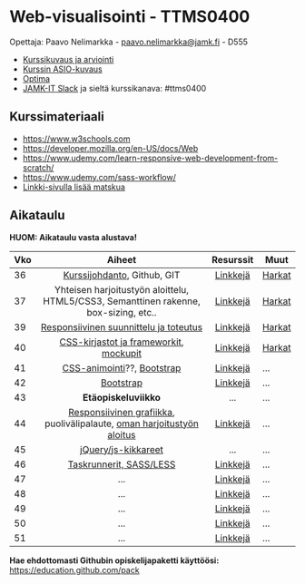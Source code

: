 # Web-visualisointi - TTMS0400

Opettaja: Paavo Nelimarkka - paavo.nelimarkka@jamk.fi - D555

- [Kurssikuvaus ja arviointi](https://github.com/JAMK-IT/TTMS0400-web-visualisointi/wiki/kuvaus-ja-arvostelu)
- [Kurssin ASIO-kuvaus](https://asio.jamk.fi/pls/asio/asio_ectskuv1.kurssin_ks?ktun=TTMS0400&knro=&noclose=%20&lan=f)
- [Optima](https://optima.jamk.fi/)
- [JAMK-IT Slack](https://jamk-it.slack.com) ja sieltä kurssikanava: #ttms0400

## Kurssimateriaali

- https://www.w3schools.com
- https://developer.mozilla.org/en-US/docs/Web
- https://www.udemy.com/learn-responsive-web-development-from-scratch/
- https://www.udemy.com/sass-workflow/
- [Linkki-sivulla lisää matskua](https://github.com/JAMK-IT/TTMS0400-web-visualisointi/wiki/linkki-lista)

## Aikataulu

**HUOM: Aikataulu vasta alustava!**

| Vko | Aiheet | Resurssit | Muut |
|:--------|:----------:|:-----:|---------|
| 36 | [Kurssijohdanto](https://docs.google.com/presentation/d/1kf7VjF8zOz83BwSxZRKP6eWitM0R6VQ-uZ-IV7IDBqQ/edit?usp=sharing), Github, GIT | [Linkkejä](https://github.com/JAMK-IT/TTMS0400-web-visualisointi/wiki/linkki-lista) | [Harkat](https://github.com/JAMK-IT/TTMS0400-web-visualisointi/wiki/harkat-w36) |
| 37 | Yhteisen harjoitustyön aloittelu, HTML5/CSS3, Semanttinen rakenne, box-sizing, etc.. | [Linkkejä](https://github.com/JAMK-IT/TTMS0400-web-visualisointi/wiki/linkki-lista) | [Harkat](https://github.com/JAMK-IT/TTMS0400-web-visualisointi/wiki/harkat-w37) |
| 39 | [Responsiivinen suunnittelu ja toteutus](https://docs.google.com/presentation/d/1wCql2wgO2YQ7GBw4fEm3oULUqsH36X8DEhIBf_Ac96s/edit?usp=sharing) | [Linkkejä](https://github.com/JAMK-IT/TTMS0400-web-visualisointi/wiki/linkki-list) | [Harkat](https://github.com/JAMK-IT/TTMS0400-web-visualisointi/wiki/harkat-w39) |
| 40 | [CSS-kirjastot ja frameworkit](), [mockupit]() | [Linkkejä]() | [Harkat](https://github.com/JAMK-IT/TTMS0400-web-visualisointi/wiki/harkat-w40) |
| 41 | [CSS-animointi]()??, [Bootstrap]() | [Linkkejä]() | ... |
| 42 | [Bootstrap]() | [Linkkejä]() | ... |
| 43 | **Etäopiskeluviikko** | ... | ... |
| 44 | [Responsiivinen grafiikka](), puolivälipalaute, [oman harjoitustyön aloitus]() | [Linkkejä]() | ... |
| 45 | [jQuery/js-kikkareet]() | ... | ... |
| 46 | [Taskrunnerit, SASS/LESS]() | [Linkkejä]() | ... |
| 47 | ... | [Linkkejä]() | ... |
| 48 | ... | [Linkkejä]() | ... |
| 49 | ... | [Linkkejä]()| ... |
| 50 | ... | [Linkkejä]() | ... |
| 51 | ... | [Linkkejä]() | ... |

**Hae ehdottomasti Githubin opiskelijapaketti käyttöösi:** https://education.github.com/pack
